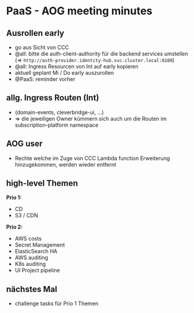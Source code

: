 # PaaS - AOG meeting minutes

## Ausrollen early

- go aus Sicht von CCC
- @all: bitte die auth-client-authority für die backend services umstellen (=> `http://auth-provider.identity-hub.svc.cluster.local:8100`)
- @all: Ingress Resourcen von Int auf early kopieren
- aktuell geplant Mi / Do early auszurollen
- @PaaS: reminder vorher

## allg. Ingress Routen (Int)

- (domain-events, cleverbridge-ui, ...)
- => die jeweiligen Owner kümmern sich auch um die Routen im subscription-platform namespace

## AOG user

- Rechte welche im Zuge von CCC Lambda function Erweiterung hinzugekommen, werden wieder entfernt

## high-level Themen

**Prio 1:**

- CD
- S3 / CDN

**Prio 2:**

- AWS costs
- Secret Management
- ElasticSearch HA
- AWS auditing
- K8s auditing
- UI Project pipeline

## nächstes Mal

- challenge tasks für Prio 1 Themen
